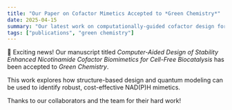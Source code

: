 ```yaml
---
title: "Our Paper on Cofactor Mimetics Accepted to *Green Chemistry*"
date: 2025-04-15
summary: "Our latest work on computationally-guided cofactor design for biocatalysis is now published!"
tags: ["publications", "green chemistry"]
---
```


🎉 Exciting news! Our manuscript titled _Computer-Aided Design of Stability Enhanced Nicotinamide Cofactor Biomimetics for Cell-Free Biocatalysis_ has been accepted to *Green Chemistry*.

This work explores how structure-based design and quantum modeling can be used to identify robust, cost-effective NAD(P)H mimetics.

Thanks to our collaborators and the team for their hard work!
